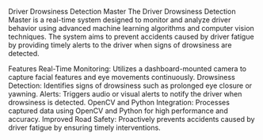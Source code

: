 Driver Drowsiness Detection Master
The Driver Drowsiness Detection Master is a real-time system designed to monitor and analyze driver behavior using advanced machine learning algorithms and computer vision techniques. The system aims to prevent accidents caused by driver fatigue by providing timely alerts to the driver when signs of drowsiness are detected.

Features
Real-Time Monitoring: Utilizes a dashboard-mounted camera to capture facial features and eye movements continuously.
Drowsiness Detection: Identifies signs of drowsiness such as prolonged eye closure or yawning.
Alerts: Triggers audio or visual alerts to notify the driver when drowsiness is detected.
OpenCV and Python Integration: Processes captured data using OpenCV and Python for high performance and accuracy.
Improved Road Safety: Proactively prevents accidents caused by driver fatigue by ensuring timely interventions.
